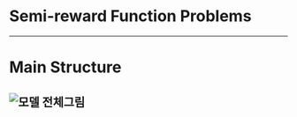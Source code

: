 # Semi-reward Function Problems
------------------------------------
# Main Structure
![모델 전체그림](https://github.com/Dong-geonLEE/Semi-reward-Function-Problems/assets/72936961/80d230dd-bbb5-409e-b64e-773207996a6b)
--------------------------------------
